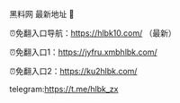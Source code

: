 黑料网 最新地址 👋

⏰免翻入口导航：https://hlbk10.com/ （最新）

⏰免翻入口1：https://jyfru.xmbhlbk.com/

⏰免翻入口2：https://ku2hlbk.com/

telegram:https://t.me/hlbk_zx
